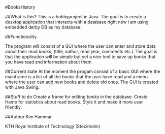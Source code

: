 #BooksHistory

##What is this?
This is a hobbyproject in Java. The goal is to create a desktop application that interacts with a database right now i am using embedded derby DB as my database.

##Functionality

The program will consist of a GUI where the user can enter and store data about their read books, (title, author, read year, comments etc.) The goal is that the application will be simple but yet a nice tool to save up books that you have read and information about them.

##Current state
At the moment the progam consist of a basic GUI where the mainframe is a list of all the books that the user have read and a menu where the user can add new books and delete old ones.
The GUI is created with Java Swing.

##Stuff to do
Create a frame for editing books in the database. Create frame for statistics about read books. Style it and make it more user friendly.


##Author
Kim Hammar

KTH Royal Institute of Technology (Stockholm)